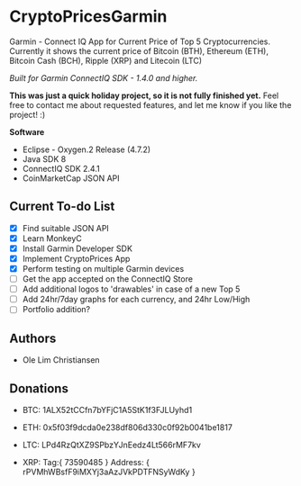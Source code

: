 # CryptoPricesGarmin
Garmin - Connect IQ App for Current Price of Top 5 Cryptocurrencies. Currently it shows the current price of Bitcoin (BTH), Ethereum (ETH), Bitcoin Cash (BCH), Ripple (XRP) and Litecoin (LTC)

*Built for Garmin ConnectIQ SDK - 1.4.0 and higher.*

**This was just a quick holiday project, so it is not fully finished yet.** Feel free to contact me about requested features, and let me know if you like the project! :)

**Software**
- Eclipse - Oxygen.2 Release (4.7.2)
- Java SDK 8
- ConnectIQ SDK 2.4.1
- CoinMarketCap JSON API

## Current To-do List
- [X] Find suitable JSON API
- [X] Learn MonkeyC 
- [X] Install Garmin Developer SDK
- [X] Implement CryptoPrices App
- [X] Perform testing on multiple Garmin devices
- [ ] Get the app accepted on the ConnectIQ Store
- [ ] Add additional logos to 'drawables' in case of a new Top 5
- [ ] Add 24hr/7day graphs for each currency, and 24hr Low/High
- [ ] Portfolio addition?

## Authors
* Ole Lim Christiansen

## Donations
- BTC: 1ALX52tCCfn7bYFjC1A5StK1f3FJLUyhd1

- ETH: 0x5f03f9dcda0e238df806d330c0f92b0041be1817

- LTC: LPd4RzQtXZ9SPbzYJnEedz4Lt566rMF7kv

- XRP: Tag:{ 73590485 } Address: { rPVMhWBsfF9iMXYj3aAzJVkPDTFNSyWdKy }
